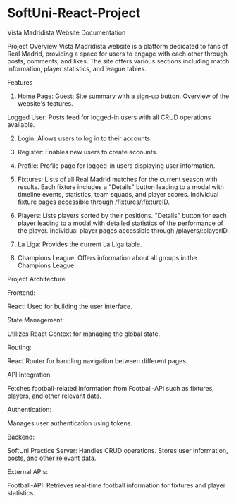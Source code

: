 # SoftUni-React-Project

Vista Madridista Website Documentation

Project Overview
Vista Madridista website is a platform dedicated to fans of Real Madrid, providing a space for users to engage with each other through posts, comments, and likes. The site offers various sections including match information, player statistics, and league tables.

Features

1. Home Page:
   Guest:
   Site summary with a sign-up button.
   Overview of the website's features.

Logged User:
Posts feed for logged-in users with all CRUD operations available.

2. Login:
   Allows users to log in to their accounts.

3. Register:
   Enables new users to create accounts.

4. Profile:
   Profile page for logged-in users displaying user information.

5. Fixtures:
   Lists of all Real Madrid matches for the current season with results.
   Each fixture includes a "Details" button leading to a modal with timeline events, statistics, team squads, and player scores.
   Individual fixture pages accessible through /fixtures/:fixtureID.

6. Players:
   Lists players sorted by their positions.
   "Details" button for each player leading to a modal with detailed statistics of the performance of the player.
   Individual player pages accessible through /players/:playerID.

7. La Liga:
   Provides the current La Liga table.

8. Champions League:
   Offers information about all groups in the Champions League.

Project Architecture

Frontend:

React: Used for building the user interface.

State Management:

Utilizes React Context for managing the global state.

Routing:

React Router for handling navigation between different pages.

API Integration:

Fetches football-related information from Football-API such as fixtures, players, and other relevant data.

Authentication:

Manages user authentication using tokens.

Backend:

SoftUni Practice Server:
Handles CRUD operations.
Stores user information, posts, and other relevant data.

External APIs:

Football-API: Retrieves real-time football information for fixtures and player statistics.
